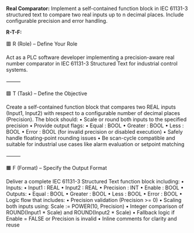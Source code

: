 **Real Comparator:**
Implement a self-contained function block in IEC 61131-3 structured text to compare two real inputs up to n decimal places. Include configurable precision and error handling.

**R-T-F:**

🟥 R (Role) – Define Your Role

Act as a PLC software developer implementing a precision-aware real number comparator in IEC 61131-3 Structured Text for industrial control systems.

⸻

🟩 T (Task) – Define the Objective

Create a self-contained function block that compares two REAL inputs (Input1, Input2) with respect to a configurable number of decimal places (Precision). The block should:
	•	Scale or round both inputs to the specified precision
	•	Provide output flags:
	•	Equal : BOOL
	•	Greater : BOOL
	•	Less : BOOL
	•	Error : BOOL (for invalid precision or disabled execution)
	•	Safely handle floating-point rounding issues
	•	Be scan-cycle compatible and suitable for industrial use cases like alarm evaluation or setpoint matching

⸻

🟧 F (Format) – Specify the Output Format

Deliver a complete IEC 61131-3 Structured Text function block including:
	•	Inputs:
	•	Input1 : REAL
	•	Input2 : REAL
	•	Precision : INT
	•	Enable : BOOL
	•	Outputs:
	•	Equal : BOOL
	•	Greater : BOOL
	•	Less : BOOL
	•	Error : BOOL
	•	Logic flow that includes:
	•	Precision validation (Precision >= 0)
	•	Scaling both inputs using: Scale := POWER(10, Precision)
	•	Integer comparison of ROUND(Input1 * Scale) and ROUND(Input2 * Scale)
	•	Fallback logic if Enable = FALSE or Precision is invalid
	•	Inline comments for clarity and reuse
